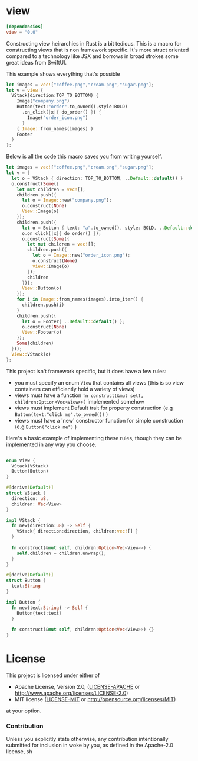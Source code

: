 # view

```toml
[dependencies]
view = "0.0"
```

Constructing view heirarchies in Rust is a bit tedious. This is a macro for constructing views that is non framework specific. It's more struct oriented compared to a technology like JSX and borrows in broad strokes some great ideas from SwiftUI.

This example shows everything that's possible

```rust
let images = vec!["coffee.png","cream.png","sugar.png"];
let v = view!{
  VStack(direction:TOP_TO_BOTTOM) {
    Image("company.png") 
    Button(text:"order".to_owned(),style:BOLD)
      .on_click(|x|{ do_order() }) { 
        Image("order_icon.png") 
      }
    ( Image::from_names(images) ) 
    Footer
  }
};
```

Below is all the code this macro saves you from writing yourself.

```rust
let images = vec!["coffee.png","cream.png","sugar.png"];
let v = { 
  let o = VStack { direction: TOP_TO_BOTTOM, ..Default::default() }
  o.construct(Some({
    let mut children = vec![];
    children.push({
      let o = Image::new("company.png");
      o.construct(None)
      View::Image(o)
    });
    children.push({
      let o = Button { text: "a".to_owned(), style: BOLD, ..Default::default() };
      o.on_click(|x|{ do_order() });
      o.construct(Some({
        let mut children = vec![];
        children.push({
          let o = Image::new("order_icon.png");
          o.construct(None)
          View::Image(o)
        });
        children
      }));
      View::Button(o)
    });
    for i in Image::from_names(images).into_iter() {
      children.push(i)
    }
    children.push({
      let o = Footer{ ..Default::default() };
      o.construct(None)
      View::Footer(o)
    });
    Some(children)
  }));
  View::VStack(o)
};
```

This project isn't framework specific, but it does have a few rules:
* you must specify an enum `View` that contains all views (this is so view containers can efficiently hold a variety of views)
* views must have a function `fn construct(&mut self, children:Option<Vec<View>>)` implemented somehow
* views must implement Default trait for property construction (e.g `Button(text:"click me".to_owned())` )
* views must have a 'new' constructor function for simple construction (e.g `Button("click me")` )

Here's a basic example of implementing these rules, though they can be implemented in any way you choose.

```rust

enum View {
  VStack(VStack)
  Button(Button)
}

#[derive(Default)]
struct VStack {
  direction: u8,
  children: Vec<View>
}

impl VStack {
  fn new(direction:u8) -> Self {
    VStack{ direction:direction, children:vec![] }
  }
  
  fn construct(&mut self, children:Option<Vec<View>>) { 
    self.children = children.unwrap();
  }
}

#[derive(Default)]
struct Button {
  text:String
}

impl Button {
  fn new(text:String) -> Self {
    Button{text:text}
  }
  
  fn construct(&mut self, children:Option<Vec<View>>) {}
}
```

# License

This project is licensed under either of

 * Apache License, Version 2.0, ([LICENSE-APACHE](LICENSE-APACHE) or
   http://www.apache.org/licenses/LICENSE-2.0)
 * MIT license ([LICENSE-MIT](LICENSE-MIT) or
   http://opensource.org/licenses/MIT)

at your option.

### Contribution

Unless you explicitly state otherwise, any contribution intentionally submitted
for inclusion in woke by you, as defined in the Apache-2.0 license, sh
